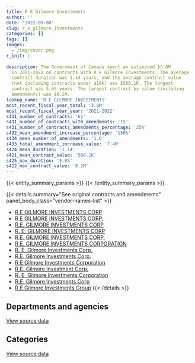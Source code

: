 ```yaml
---
title: R E Gilmore Investments
author: ''
date: '2022-09-08'
slug: r_e_gilmore_investments
categories: []
tags: []
images:
  - /img/cover.png
r_init: |-
  
description: The Government of Canada spent an estimated $3.8M
  in 2021-2022 on contracts with R E Gilmore Investments. The average
  contract duration was 1.14 years, and the average contract value
  (not including contracts under $10k) was $566.1K. The longest
  contract was 5.65 years. The largest contract by value (including
  amendments) was $8.2M.
lookup_name: 'R E GILMORE INVESTMENTS'
most_recent_fiscal_year_total: '3.8M'
most_recent_fiscal_year_year: '2021-2022'
s431_number_of_contracts: '61'
s431_number_of_contracts_with_amendments: '15'
s431_number_of_contracts_amendments_percentage: '25%'
s432_mean_amendment_increase_percentage: '130%'
s434_mean_number_of_amendments: '1.6'
s433_total_amendment_increase_value: '7.4M'
s424_mean_duration: '1.14'
s421_mean_contract_value: '566.1K'
s425_max_duration: '5.65'
s422_max_contract_value: '8.2M'
---
```


<script src="/rmarkdown-libs/htmlwidgets/htmlwidgets.js"></script>
<link href="/rmarkdown-libs/datatables-css/datatables-crosstalk.css" rel="stylesheet" />
<script src="/rmarkdown-libs/datatables-binding/datatables.js"></script>
<script src="/rmarkdown-libs/jquery/jquery-3.6.0.min.js"></script>
<link href="/rmarkdown-libs/dt-core-bootstrap/css/dataTables.bootstrap.min.css" rel="stylesheet" />
<link href="/rmarkdown-libs/dt-core-bootstrap/css/dataTables.bootstrap.extra.css" rel="stylesheet" />
<script src="/rmarkdown-libs/dt-core-bootstrap/js/jquery.dataTables.min.js"></script>
<script src="/rmarkdown-libs/dt-core-bootstrap/js/dataTables.bootstrap.min.js"></script>
<link href="/rmarkdown-libs/crosstalk/css/crosstalk.min.css" rel="stylesheet" />
<script src="/rmarkdown-libs/crosstalk/js/crosstalk.min.js"></script>
<script src="/rmarkdown-libs/htmlwidgets/htmlwidgets.js"></script>
<link href="/rmarkdown-libs/datatables-css/datatables-crosstalk.css" rel="stylesheet" />
<script src="/rmarkdown-libs/datatables-binding/datatables.js"></script>
<script src="/rmarkdown-libs/jquery/jquery-3.6.0.min.js"></script>
<link href="/rmarkdown-libs/dt-core-bootstrap/css/dataTables.bootstrap.min.css" rel="stylesheet" />
<link href="/rmarkdown-libs/dt-core-bootstrap/css/dataTables.bootstrap.extra.css" rel="stylesheet" />
<script src="/rmarkdown-libs/dt-core-bootstrap/js/jquery.dataTables.min.js"></script>
<script src="/rmarkdown-libs/dt-core-bootstrap/js/dataTables.bootstrap.min.js"></script>
<link href="/rmarkdown-libs/crosstalk/css/crosstalk.min.css" rel="stylesheet" />
<script src="/rmarkdown-libs/crosstalk/js/crosstalk.min.js"></script>

{{< entity_summary_params >}}
{{< /entity_summary_params >}}

{{< details summary="See original contracts and amendments" panel_body_class="vendor-names-list" >}}
- [R E GILMORE INVESTMENTS CORP](https://search.open.canada.ca/en/ct/?sort=contract_value_f%20desc&page=1&search_text=%22R%20E%20GILMORE%20INVESTMENTS%20CORP%22)
- [R E GILMORE INVESTMENTS CORP.](https://search.open.canada.ca/en/ct/?sort=contract_value_f%20desc&page=1&search_text=%22R%20E%20GILMORE%20INVESTMENTS%20CORP.%22)
- [R.E. GILMORE INVESTMENTS CORP](https://search.open.canada.ca/en/ct/?sort=contract_value_f%20desc&page=1&search_text=%22R.E.%20GILMORE%20INVESTMENTS%20CORP%22)
- [R. E. GILMORE INVESTMENTS CORP](https://search.open.canada.ca/en/ct/?sort=contract_value_f%20desc&page=1&search_text=%22R.%20E.%20GILMORE%20INVESTMENTS%20CORP%22)
- [R.E. GILMORE INVESTMENTS CORP.](https://search.open.canada.ca/en/ct/?sort=contract_value_f%20desc&page=1&search_text=%22R.E.%20GILMORE%20INVESTMENTS%20CORP.%22)
- [R.E. GILMORE INVESTMENTS CORPORATION](https://search.open.canada.ca/en/ct/?sort=contract_value_f%20desc&page=1&search_text=%22R.E.%20GILMORE%20INVESTMENTS%20CORPORATION%22)
- [R. E. Gilmore Investments Corp.](https://search.open.canada.ca/en/ct/?sort=contract_value_f%20desc&page=1&search_text=%22R.%20E.%20Gilmore%20Investments%20Corp.%22)
- [R.E. Gilmore Investments Corp.](https://search.open.canada.ca/en/ct/?sort=contract_value_f%20desc&page=1&search_text=%22R.E.%20Gilmore%20Investments%20Corp.%22)
- [R E Gilmore Investments Corporation](https://search.open.canada.ca/en/ct/?sort=contract_value_f%20desc&page=1&search_text=%22R%20E%20Gilmore%20Investments%20Corporation%22)
- [R.E. Gilmore Investment Corp.](https://search.open.canada.ca/en/ct/?sort=contract_value_f%20desc&page=1&search_text=%22R.E.%20Gilmore%20Investment%20Corp.%22)
- [R. E. Gilmore Investments Corporation](https://search.open.canada.ca/en/ct/?sort=contract_value_f%20desc&page=1&search_text=%22R.%20E.%20Gilmore%20Investments%20Corporation%22)
- [R.E. Gilmore Investments Corp](https://search.open.canada.ca/en/ct/?sort=contract_value_f%20desc&page=1&search_text=%22R.E.%20Gilmore%20Investments%20Corp%22)
- [R E Gilmore Investments Group](https://search.open.canada.ca/en/ct/?sort=contract_value_f%20desc&page=1&search_text=%22R%20E%20Gilmore%20Investments%20Group%22)
{{< /details >}}

## Departments and agencies

<div id="htmlwidget-1" style="width:100%;height:auto;" class="datatables html-widget"></div>
<script type="application/json" data-for="htmlwidget-1">{"x":{"style":"bootstrap","filter":"none","vertical":false,"data":[["<a href=\"/departments/aandc-aadnc/\">Crown-Indigenous Relations and Northern Affairs Canada<\/a>","<a href=\"/departments/cbsa-asfc/\">Canada Border Services Agency<\/a>","<a href=\"/departments/cra-arc/\">Canada Revenue Agency<\/a>","<a href=\"/departments/elections/\">Elections Canada<\/a>","<a href=\"/departments/esdc-edsc/\">Employment and Social Development Canada<\/a>","<a href=\"/departments/isc-sac/\">Indigenous Services Canada<\/a>","<a href=\"/departments/nrcan-rncan/\">Natural Resources Canada<\/a>","<a href=\"/departments/oag-bvg/\">Office of the Auditor General of Canada<\/a>","<a href=\"/departments/pc/\">Parks Canada<\/a>","<a href=\"/departments/pch/\">Canadian Heritage<\/a>","<a href=\"/departments/pwgsc-tpsgc/\">Public Services and Procurement Canada<\/a>","<a href=\"/departments/rcmp-grc/\">Royal Canadian Mounted Police<\/a>","<a href=\"/departments/ssc-spc/\">Shared Services Canada<\/a>","<a href=\"/departments/vac-acc/\">Veterans Affairs Canada<\/a>"],[29332.8,18623.49,79231.24,null,2744020.92,13863.15,null,null,null,43891.91,664450.82,790308.57,null,1324766.52],[32857.34,14037.99,71857.97,null,2751538.78,null,108557.06,12781.35,50775.76,63106.6,1663744.18,216809.81,null,774159.34],[null,null,38975.42,153950.42,2128467.72,10223.58,157861.86,4661.43,330451.7,null,1073102.93,30977.71,43951.8,772044.15],[null,null,99326.18,308746.72,2127734.04,null,157861.86,null,319537.12,null,188194.12,18077.41,null,581677.1]],"container":"<table class=\"table table-striped table-hover row-border order-column display\">\n  <thead>\n    <tr>\n      <th>Department<\/th>\n      <th>2018-2019<\/th>\n      <th>2019-2020<\/th>\n      <th>2020-2021<\/th>\n      <th>2021-2022<\/th>\n    <\/tr>\n  <\/thead>\n<\/table>","options":{"order":[[4,"desc"]],"pageLength":10,"autoWidth":true,"columnDefs":[{"targets":1,"render":"function(data, type, row, meta) {\n    return type !== 'display' ? data : DTWidget.formatCurrency(data, \"$\", 2, 3, \",\", \".\", true, null);\n  }"},{"targets":2,"render":"function(data, type, row, meta) {\n    return type !== 'display' ? data : DTWidget.formatCurrency(data, \"$\", 2, 3, \",\", \".\", true, null);\n  }"},{"targets":3,"render":"function(data, type, row, meta) {\n    return type !== 'display' ? data : DTWidget.formatCurrency(data, \"$\", 2, 3, \",\", \".\", true, null);\n  }"},{"targets":4,"render":"function(data, type, row, meta) {\n    return type !== 'display' ? data : DTWidget.formatCurrency(data, \"$\", 2, 3, \",\", \".\", true, null);\n  }"},{"width":"16%","targets":[1,2,3,4]},{"className":"dt-right","targets":[1,2,3,4]}],"orderClasses":false}},"evals":["options.columnDefs.0.render","options.columnDefs.1.render","options.columnDefs.2.render","options.columnDefs.3.render"],"jsHooks":[]}</script>
<p class="text-right">
<a href="https://github.com/GoC-Spending/contracts-data/tree/main/data/out/vendors/r_e_gilmore_investments/summary_by_fiscal_year_by_department.csv" class="source-data-link btn btn-link">View source data</a>
</p>

## Categories

<div id="htmlwidget-2" style="width:100%;height:auto;" class="datatables html-widget"></div>
<script type="application/json" data-for="htmlwidget-2">{"x":{"style":"bootstrap","filter":"none","vertical":false,"data":[["<a href=\"/categories/office_management/\">Office management<\/a>","<a href=\"/categories/professional_services/\">Professional services<\/a>","<a href=\"/categories/information_technology/\">Information technology<\/a>","<a href=\"/categories/transportation_and_logistics/\">Transportation and logistics<\/a>","<a href=\"/categories/industrial_products_and_services/\">Industrial products and services<\/a>"],[4807259.75,901229.65,null,null,null],[5593964.02,null,57705.1,108557.06,null],[4465106.31,null,77748.76,157861.86,43951.8],[3565543.92,null,77748.76,157861.86,null]],"container":"<table class=\"table table-striped table-hover row-border order-column display\">\n  <thead>\n    <tr>\n      <th>Category<\/th>\n      <th>2018-2019<\/th>\n      <th>2019-2020<\/th>\n      <th>2020-2021<\/th>\n      <th>2021-2022<\/th>\n    <\/tr>\n  <\/thead>\n<\/table>","options":{"order":[[4,"desc"]],"dom":"t","pageLength":30,"autoWidth":true,"columnDefs":[{"targets":1,"render":"function(data, type, row, meta) {\n    return type !== 'display' ? data : DTWidget.formatCurrency(data, \"$\", 2, 3, \",\", \".\", true, null);\n  }"},{"targets":2,"render":"function(data, type, row, meta) {\n    return type !== 'display' ? data : DTWidget.formatCurrency(data, \"$\", 2, 3, \",\", \".\", true, null);\n  }"},{"targets":3,"render":"function(data, type, row, meta) {\n    return type !== 'display' ? data : DTWidget.formatCurrency(data, \"$\", 2, 3, \",\", \".\", true, null);\n  }"},{"targets":4,"render":"function(data, type, row, meta) {\n    return type !== 'display' ? data : DTWidget.formatCurrency(data, \"$\", 2, 3, \",\", \".\", true, null);\n  }"},{"width":"16%","targets":[1,2,3,4]},{"className":"dt-right","targets":[1,2,3,4]}],"orderClasses":false,"lengthMenu":[10,25,30,50,100]}},"evals":["options.columnDefs.0.render","options.columnDefs.1.render","options.columnDefs.2.render","options.columnDefs.3.render"],"jsHooks":[]}</script>
<p class="text-right">
<a href="https://github.com/GoC-Spending/contracts-data/tree/main/data/out/vendors/r_e_gilmore_investments/summary_by_fiscal_year_by_category.csv" class="source-data-link btn btn-link">View source data</a>
</p>

